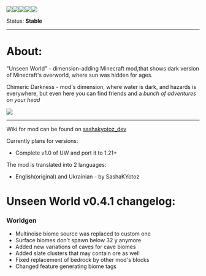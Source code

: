 [![](https://cf.way2muchnoise.eu/title/550263.svg)![](http://cf.way2muchnoise.eu/versions/550263.svg)![](https://cf.way2muchnoise.eu/full_550263_downloads.svg)](https://www.curseforge.com/minecraft/mc-mods/unseen-world)[![](https://img.shields.io/badge/All--Rights--Reserved-blue)](https://github.com/SashaKYotoz/Unseen_World/blob/master/LICENSE)[![](https://img.shields.io/discord/1155188824360624148?color=Green&label=Discord&logo=Discord&style=flat-square)](https://discord.gg/vjyzphNywy)

Status: **Stable**

<hr>

# About:

"Unseen World" - dimension-adding Minecraft mod,that shows dark version of Minecraft's
overworld, where sun was hidden for ages.

Chimeric Darkness - mod's dimension, where water is dark, and hazards is everywhere, but even here you can find friends
and a _bunch of adventures on your head_

![](https://media.forgecdn.net/attachments/description/550263/description_19f8be2b-93bb-4109-9c68-b35e9152eac8.png)

<hr>

Wiki for mod can be found on [sashakyotoz_dev](https://sashakyotoz.github.io/sashakyotoz_dev/)

Currently plans for versions:

- Complete v1.0 of UW and port it to 1.21+

The mod is translated into 2 languages:

- English(original) and Ukrainian - by SashaKYotoz


# Unseen World v0.4.1 changelog:

### Worldgen
- Multinoise biome source was replaced to custom one
- Surface biomes don't spawn below 32 y anymore
- Added new variations of caves for cave biomes
- Added slate clusters that may contain ore as well
- Fixed replacement of bedrock by other mod's blocks
- Changed feature generating biome tags